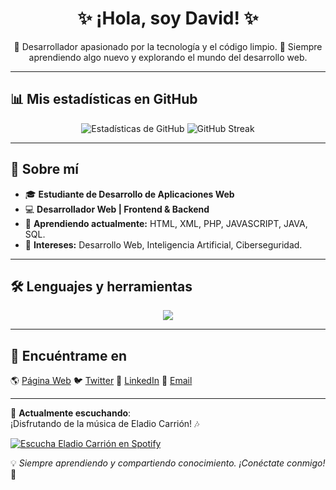 <h1 align="center">✨ ¡Hola, soy David! ✨</h1>
<p align="center">
  🚀 Desarrollador apasionado por la tecnología y el código limpio.
  🎯 Siempre aprendiendo algo nuevo y explorando el mundo del desarrollo web.
</p>

---

## 📊 Mis estadísticas en GitHub
<p align="center">
  <img src="https://github-readme-stats.vercel.app/api?username=davidgs04&show_icons=true&theme=radical" alt="Estadísticas de GitHub">
  <img src="https://github-readme-streak-stats.herokuapp.com/?user=davidgs04&theme=radical" alt="GitHub Streak">
</p>

---

## 🚀 Sobre mí
- 🎓 **Estudiante de Desarrollo de Aplicaciones Web**
- 💻 **Desarrollador Web | Frontend & Backend**
- 🌱 **Aprendiendo actualmente:** HTML, XML, PHP, JAVASCRIPT, JAVA, SQL.
- 📌 **Intereses:** Desarrollo Web, Inteligencia Artificial, Ciberseguridad.

---

## 🛠️ Lenguajes y herramientas
<p align="center">
  <img src="https://skillicons.dev/icons?i=html,css,js,php,python,java,c,cpp,react,vue,nodejs,express,mysql,mongodb,git,github,vscode" />
</p>

---

## 🔗 Encuéntrame en
🌎 [Página Web](https://davidgs04.github.io/erdavid04.github.io/)
🐦 [Twitter](https://twitter.com/tuusuario)
👔 [LinkedIn](https://linkedin.com/in/tuusuario)
📧 [Email](mailto:dgarsua0909@g.educaand.es)

---

🎵 **Actualmente escuchando**:  
¡Disfrutando de la música de Eladio Carrión! 🎶

[![Escucha Eladio Carrión en Spotify](https://i.scdn.co/image/ab6761610000e5eb9b885e1c1cccf233722a987b)](https://open.spotify.com/artist/1m7BzmJ4jUGlJX2kURz9H9)

💡 *Siempre aprendiendo y compartiendo conocimiento. ¡Conéctate conmigo!* 🚀
